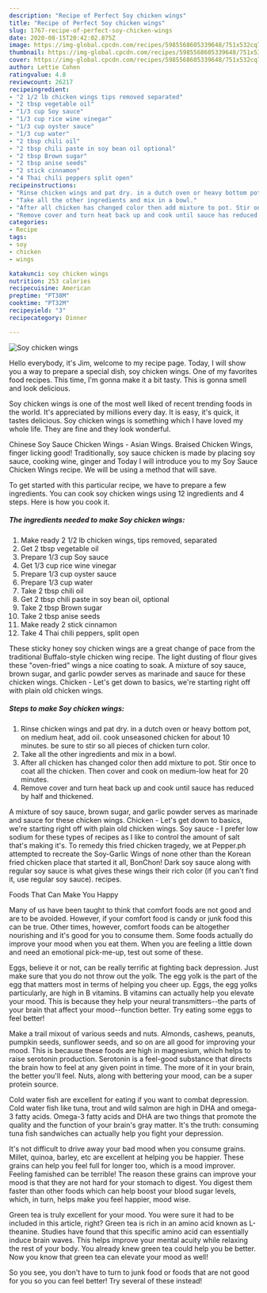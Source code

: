 ```yaml
---
description: "Recipe of Perfect Soy chicken wings"
title: "Recipe of Perfect Soy chicken wings"
slug: 1767-recipe-of-perfect-soy-chicken-wings
date: 2020-08-15T20:42:02.875Z
image: https://img-global.cpcdn.com/recipes/5985568605339648/751x532cq70/soy-chicken-wings-recipe-main-photo.jpg
thumbnail: https://img-global.cpcdn.com/recipes/5985568605339648/751x532cq70/soy-chicken-wings-recipe-main-photo.jpg
cover: https://img-global.cpcdn.com/recipes/5985568605339648/751x532cq70/soy-chicken-wings-recipe-main-photo.jpg
author: Lettie Cohen
ratingvalue: 4.8
reviewcount: 26217
recipeingredient:
- "2 1/2 lb chicken wings tips removed separated"
- "2 tbsp vegetable oil"
- "1/3 cup Soy sauce"
- "1/3 cup rice wine vinegar"
- "1/3 cup oyster sauce"
- "1/3 cup water"
- "2 tbsp chili oil"
- "2 tbsp chili paste in soy bean oil optional"
- "2 tbsp Brown sugar"
- "2 tbsp anise seeds"
- "2 stick cinnamon"
- "4 Thai chili peppers split open"
recipeinstructions:
- "Rinse chicken wings and pat dry. in a dutch oven or heavy bottom pot, on medium heat, add oil. cook unseasoned chicken for about 10 minutes. be sure to stir so all pieces of chicken turn color."
- "Take all the other ingredients and mix in a bowl."
- "After all chicken has changed color then add mixture to pot. Stir once to coat all the chicken. Then cover and cook on medium-low heat for 20 minutes."
- "Remove cover and turn heat back up and cook until sauce has reduced by half and thickened."
categories:
- Recipe
tags:
- soy
- chicken
- wings

katakunci: soy chicken wings 
nutrition: 253 calories
recipecuisine: American
preptime: "PT38M"
cooktime: "PT32M"
recipeyield: "3"
recipecategory: Dinner

---
```



![Soy chicken wings](https://img-global.cpcdn.com/recipes/5985568605339648/751x532cq70/soy-chicken-wings-recipe-main-photo.jpg)

Hello everybody, it's Jim, welcome to my recipe page. Today, I will show you a way to prepare a special dish, soy chicken wings. One of my favorites food recipes. This time, I'm gonna make it a bit tasty. This is gonna smell and look delicious.

Soy chicken wings is one of the most well liked of recent trending foods in the world. It's appreciated by millions every day. It is easy, it's quick, it tastes delicious. Soy chicken wings is something which I have loved my whole life. They are fine and they look wonderful.

Chinese Soy Sauce Chicken Wings - Asian Wings. Braised Chicken Wings, finger licking good! Traditionally, soy sauce chicken is made by placing soy sauce, cooking wine, ginger and Today I will introduce you to my Soy Sauce Chicken Wings recipe. We will be using a method that will save.


To get started with this particular recipe, we have to prepare a few ingredients. You can cook soy chicken wings using 12 ingredients and 4 steps. Here is how you cook it.

<!--inarticleads1-->

##### The ingredients needed to make Soy chicken wings:

1. Make ready 2 1/2 lb chicken wings, tips removed, separated
1. Get 2 tbsp vegetable oil
1. Prepare 1/3 cup Soy sauce
1. Get 1/3 cup rice wine vinegar
1. Prepare 1/3 cup oyster sauce
1. Prepare 1/3 cup water
1. Take 2 tbsp chili oil
1. Get 2 tbsp chili paste in soy bean oil, optional
1. Take 2 tbsp Brown sugar
1. Take 2 tbsp anise seeds
1. Make ready 2 stick cinnamon
1. Take 4 Thai chili peppers, split open


These sticky honey soy chicken wings are a great change of pace from the traditional Buffalo-style chicken wing recipe. The light dusting of flour gives these &#34;oven-fried&#34; wings a nice coating to soak. A mixture of soy sauce, brown sugar, and garlic powder serves as marinade and sauce for these chicken wings. Chicken - Let&#39;s get down to basics, we&#39;re starting right off with plain old chicken wings. 

<!--inarticleads2-->

##### Steps to make Soy chicken wings:

1. Rinse chicken wings and pat dry. in a dutch oven or heavy bottom pot, on medium heat, add oil. cook unseasoned chicken for about 10 minutes. be sure to stir so all pieces of chicken turn color.
1. Take all the other ingredients and mix in a bowl.
1. After all chicken has changed color then add mixture to pot. Stir once to coat all the chicken. Then cover and cook on medium-low heat for 20 minutes.
1. Remove cover and turn heat back up and cook until sauce has reduced by half and thickened.


A mixture of soy sauce, brown sugar, and garlic powder serves as marinade and sauce for these chicken wings. Chicken - Let&#39;s get down to basics, we&#39;re starting right off with plain old chicken wings. Soy sauce - I prefer low sodium for these types of recipes as I like to control the amount of salt that&#39;s making it&#39;s. To remedy this fried chicken tragedy, we at Pepper.ph attempted to recreate the Soy-Garlic Wings of none other than the Korean fried chicken place that started it all, BonChon! Dark soy sauce along with regular soy sauce is what gives these wings their rich color (if you can&#39;t find it, use regular soy sauce). recipes. 

Foods That Can Make You Happy


Many of us have been taught to think that comfort foods are not good and are to be avoided. However, if your comfort food is candy or junk food this can be true. Other times, however, comfort foods can be altogether nourishing and it's good for you to consume them. Some foods actually do improve your mood when you eat them. When you are feeling a little down and need an emotional pick-me-up, test out some of these.

Eggs, believe it or not, can be really terrific at fighting back depression. Just make sure that you do not throw out the yolk. The egg yolk is the part of the egg that matters most in terms of helping you cheer up. Eggs, the egg yolks particularly, are high in B vitamins. B vitamins can actually help you elevate your mood. This is because they help your neural transmitters--the parts of your brain that affect your mood--function better. Try eating some eggs to feel better!

Make a trail mixout of various seeds and nuts. Almonds, cashews, peanuts, pumpkin seeds, sunflower seeds, and so on are all good for improving your mood. This is because these foods are high in magnesium, which helps to raise serotonin production. Serotonin is a feel-good substance that directs the brain how to feel at any given point in time. The more of it in your brain, the better you'll feel. Nuts, along with bettering your mood, can be a super protein source.

Cold water fish are excellent for eating if you want to combat depression. Cold water fish like tuna, trout and wild salmon are high in DHA and omega-3 fatty acids. Omega-3 fatty acids and DHA are two things that promote the quality and the function of your brain's gray matter. It's the truth: consuming tuna fish sandwiches can actually help you fight your depression. 

It's not difficult to drive away your bad mood when you consume grains. Millet, quinoa, barley, etc are excellent at helping you be happier. These grains can help you feel full for longer too, which is a mood improver. Feeling famished can be terrible! The reason these grains can improve your mood is that they are not hard for your stomach to digest. You digest them faster than other foods which can help boost your blood sugar levels, which, in turn, helps make you feel happier, mood wise.

Green tea is truly excellent for your mood. You were sure it had to be included in this article, right? Green tea is rich in an amino acid known as L-theanine. Studies have found that this specific amino acid can essentially induce brain waves. This helps improve your mental acuity while relaxing the rest of your body. You already knew green tea could help you be better. Now you know that green tea can elevate your mood as well!

So you see, you don't have to turn to junk food or foods that are not good for you so you can feel better! Try several of these instead!

